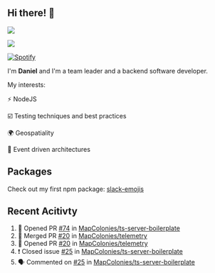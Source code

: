 ## Hi there! 👋
<p>
  <img src="https://i.imgur.com/agb7xe9.png" />
</p>
<p>
  <img src="https://github-readme-stats.vercel.app/api?username=syncush&theme=tokyonight">
</p>

[![Spotify](https://novatorem-rust.vercel.app/api/spotify)](https://open.spotify.com/user/syncush)

I'm **Daniel** and I'm a team leader and a backend software developer.

My interests:

⚡ NodeJS

☑️ Testing techniques and best practices

🌍 Geospatiality

🧠 Event driven architectures

## Packages
Check out my first npm package: [slack-emojis](https://www.npmjs.com/package/slack-emojis)

## Recent Acitivty
<!--START_SECTION:activity-->
1. 💪 Opened PR [#74](https://github.com/MapColonies/ts-server-boilerplate/pull/74) in [MapColonies/ts-server-boilerplate](https://github.com/MapColonies/ts-server-boilerplate)
2. 🎉 Merged PR [#20](https://github.com/MapColonies/telemetry/pull/20) in [MapColonies/telemetry](https://github.com/MapColonies/telemetry)
3. 💪 Opened PR [#20](https://github.com/MapColonies/telemetry/pull/20) in [MapColonies/telemetry](https://github.com/MapColonies/telemetry)
4. ❗️ Closed issue [#25](https://github.com/MapColonies/ts-server-boilerplate/issues/25) in [MapColonies/ts-server-boilerplate](https://github.com/MapColonies/ts-server-boilerplate)
5. 🗣 Commented on [#25](https://github.com/MapColonies/ts-server-boilerplate/issues/25) in [MapColonies/ts-server-boilerplate](https://github.com/MapColonies/ts-server-boilerplate)
<!--END_SECTION:activity-->
